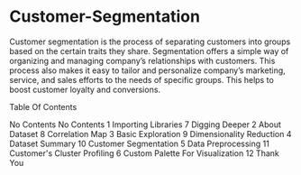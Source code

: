 # Customer-Segmentation
Customer segmentation is the process of separating customers into groups based on the certain traits they share.
Segmentation offers a simple way of organizing and managing company’s relationships with customers. This process also makes it easy to tailor and personalize company’s marketing, service, and sales efforts to the needs of specific groups. This helps to boost customer loyalty and conversions.


Table Of Contents

No	Contents	No	Contents
1	Importing Libraries	7	Digging Deeper
2	About Dataset	8	Correlation Map
3	Basic Exploration	9	Dimensionality Reduction
4	Dataset Summary	10	Customer Segmentation
5	Data Preprocessing	11	Customer's Cluster Profiling
6	Custom Palette For Visualization	12	Thank You

